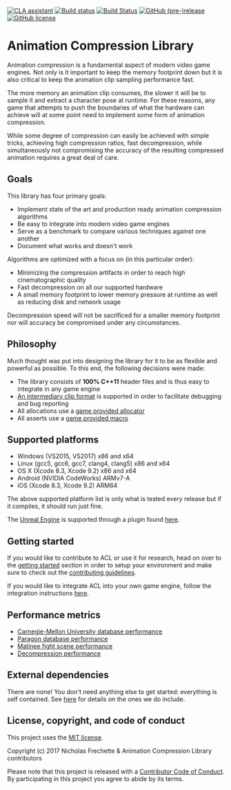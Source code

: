 [![CLA assistant](https://cla-assistant.io/readme/badge/nfrechette/acl)](https://cla-assistant.io/nfrechette/acl)
[![Build status](https://ci.appveyor.com/api/projects/status/8h1jwmhumqh9ie3h?svg=true)](https://ci.appveyor.com/project/nfrechette/acl)
[![Build Status](https://travis-ci.org/nfrechette/acl.svg?branch=develop)](https://travis-ci.org/nfrechette/acl)
[![GitHub (pre-)release](https://img.shields.io/github/release/nfrechette/acl/all.svg)](https://github.com/nfrechette/acl/releases)
[![GitHub license](https://img.shields.io/badge/license-MIT-blue.svg)](https://raw.githubusercontent.com/nfrechette/acl/master/LICENSE)

# Animation Compression Library

Animation compression is a fundamental aspect of modern video game engines. Not only is it important to keep the memory footprint down but it is also critical to keep the animation clip sampling performance fast.

The more memory an animation clip consumes, the slower it will be to sample it and extract a character pose at runtime. For these reasons, any game that attempts to push the boundaries of what the hardware can achieve will at some point need to implement some form of animation compression.

While some degree of compression can easily be achieved with simple tricks, achieving high compression ratios, fast decompression, while simultaneously not compromising the accuracy of the resulting compressed animation requires a great deal of care.

## Goals

This library has four primary goals:

*  Implement state of the art and production ready animation compression algorithms
*  Be easy to integrate into modern video game engines
*  Serve as a benchmark to compare various techniques against one another
*  Document what works and doesn't work

Algorithms are optimized with a focus on (in this particular order):

*  Minimizing the compression artifacts in order to reach high cinematographic quality
*  Fast decompression on all our supported hardware
*  A small memory footprint to lower memory pressure at runtime as well as reducing disk and network usage

Decompression speed will not be sacrificed for a smaller memory footprint nor will accuracy be compromised under any circumstances.

## Philosophy

Much thought was put into designing the library for it to be as flexible and powerful as possible. To this end, the following decisions were made:

*  The library consists of **100% C++11** header files and is thus easy to integrate in any game engine
*  [An intermediary clip format](./docs/the_acl_file_format.md) is supported in order to facilitate debugging and bug reporting
*  All allocations use a [game provided allocator](./includes/acl/core/iallocator.h)
*  All asserts use a [game provided macro](./includes/acl/core/error.h)

## Supported platforms

*  Windows (VS2015, VS2017) x86 and x64
*  Linux (gcc5, gcc6, gcc7, clang4, clang5) x86 and x64
*  OS X (Xcode 8.3, Xcode 9.2) x86 and x64
*  Android (NVIDIA CodeWorks) ARMv7-A
*  iOS (Xcode 8.3, Xcode 9.2) ARM64

The above supported platform list is only what is tested every release but if it compiles, it should run just fine.

The [Unreal Engine](https://www.unrealengine.com/en-US/blog) is supported through a plugin found [here](https://github.com/nfrechette/acl-ue4-plugin).

## Getting started

If you would like to contribute to ACL or use it for research, head on over to the [getting started](./docs/getting_started.md) section in order to setup your environment and make sure to check out the [contributing guidelines](CONTRIBUTING.md).

If you would like to integrate ACL into your own game engine, follow the integration instructions [here](./docs#how-to-integrate-the-library).

## Performance metrics

*  [Carnegie-Mellon University database performance](./docs/cmu_performance.md)
*  [Paragon database performance](./docs/paragon_performance.md)
*  [Matinee fight scene performance](./docs/fight_scene_performance.md)
*  [Decompression performance](./docs/decompression_performance.md)

## External dependencies

There are none! You don't need anything else to get started: everything is self contained.
See [here](./external) for details on the ones we do include.

## License, copyright, and code of conduct

This project uses the [MIT license](LICENSE).

Copyright (c) 2017 Nicholas Frechette & Animation Compression Library contributors

Please note that this project is released with a [Contributor Code of Conduct](CODE_OF_CONDUCT.md). By participating in this project you agree to abide by its terms.

